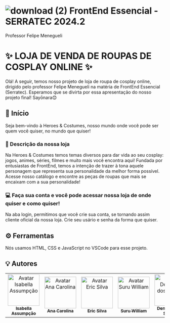 
# ![download (2)](https://github.com/user-attachments/assets/5e3393ff-518b-444a-868a-234d4cf1d7e7)  FrontEnd Essencial - SERRATEC 2024.2


Professor Felipe Menegueli
#
# ✨ LOJA DE VENDA DE ROUPAS DE COSPLAY ONLINE ✨

Olá! A seguir, temos nosso projeto de loja de roupa de cosplay online, dirigido pelo professor Felipe Menegueli na matéria de FrontEnd Essencial (Serratec).
Esperamos que se divirta por essa apresentação do nosso projeto final! Sayōnara😊

## 🌈 Início
Seja bem-vindo à Heroes & Costumes, nosso mundo onde você pode ser quem você quiser, no mundo que quiser!

### 📃 Descrição da nossa loja
Na Heroes & Costumes temos temas diversos para dar vida ao seu cosplay: jogos, animes, séries, filmes e muito mais você encontra aqui!
Fundada por entusiastas de FrontEnd, temos a intenção de trazer à tona aquele personagem que representa sua personalidade da melhor forma possível.
Acesse nosso catálogo e encontre as peças de roupas que mais se encaixam com a sua personalidade!

### 💻 Faça sua conta e você pode acessar nossa loja de onde quiser e como quiser!
Na aba login, permitimos que você crie sua conta, se tornando assim cliente oficial da nossa loja. 
Crie seu usário e senha da forma que quiser.

## ⚙️ Ferramentas
Nós usamos HTML, CSS e JavaScript no VSCode para esse projeto.

## 💡 Autores
<table align="center">
    <tr>
    <td align="center">
      <a href="https://github.com/isabe1l4">
        <img src="https://avatars.githubusercontent.com/u/166730062?v=4" width="100px;" alt="Avatar Isabella Assumpção"/><br>
        <sub>
          <b>Isabella Assumpção</b>
        </sub>
      </a>
    </td>
    <td align="center">
      <a href="https://github.com/AnaCarolinaPGDO">
        <img src="https://avatars.githubusercontent.com/u/50124714?v=4" width="100px;" alt="Avatar Ana Carolina"/><br>
        <sub>
          <b>Ana Carolina</b>
        </sub>
      </a>
    </td>
    <td align="center">
      <a href="https://github.com/ericsilva0309">
        <img src="https://avatars.githubusercontent.com/u/177892015?v=4" width="100px;" alt="Avatar Eric Silva"/><br>
        <sub>
          <b>Eric Silva</b>
        </sub>
      </a>
    </td>
    <td align="center">
      <a href="https://github.com/Suru13">
        <img src="https://avatars.githubusercontent.com/u/78802877?v=4" width="100px;" alt="Avatar Suru William"/><br>
        <sub>
          <b>Suru William</b>
        </sub>
      </a>
    </td>
    <td align="center">
      <a href="https://github.com/Denni-Santos">
        <img src="https://avatars.githubusercontent.com/u/177896058?v=4" width="100px;" alt="Avatar Denílson dos Santos"/><br>
        <sub>
          <b>Denílson dos Santos</b>
        </sub>
      </a>
    </td>
</table>
